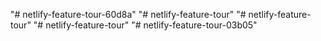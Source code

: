 "# netlify-feature-tour-60d8a" 
"# netlify-feature-tour" 
"# netlify-feature-tour" 
"# netlify-feature-tour" 
"# netlify-feature-tour-03b05" 
